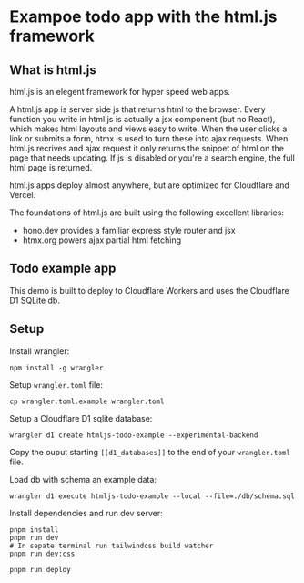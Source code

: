 # Exampoe todo app with the html.js framework

## What is html.js

html.js is an elegent framework for hyper speed web apps.

A html.js app is server side js that returns html
to the browser. 
Every function you write in html.js is actually a jsx component (but no React), which makes html layouts and views easy to write.
When the user clicks a link or submits a form, htmx is used to turn these into ajax requests. When html.js recrives and ajax request it only returns the snippet of html on the page that needs updating.
If js is disabled or you're a search engine, the full html page is returned. 

html.js apps deploy almost anywhere, but are optimized for Cloudflare and Vercel. 

The foundations of html.js are built using the following excellent libraries:

- hono.dev provides a familiar express style router and jsx
- htmx.org powers ajax partial html fetching

## Todo example app

This demo is built to deploy to Cloudflare Workers and uses the Cloudflare D1 SQLite db. 

## Setup

Install wrangler:

```
npm install -g wrangler
```

Setup `wrangler.toml` file:

```
cp wrangler.toml.example wrangler.toml
```

Setup a Cloudflare D1 sqlite database:

```
wrangler d1 create htmljs-todo-example --experimental-backend
```

Copy the ouput starting `[[d1_databases]]` to the end of your `wrangler.toml` file.

Load db with schema an example data:

```
wrangler d1 execute htmljs-todo-example --local --file=./db/schema.sql
```

Install dependencies and run dev server:

```
pnpm install
pnpm run dev
# In sepate terminal run tailwindcss build watcher
pnpm run dev:css
```

```
pnpm run deploy
```
